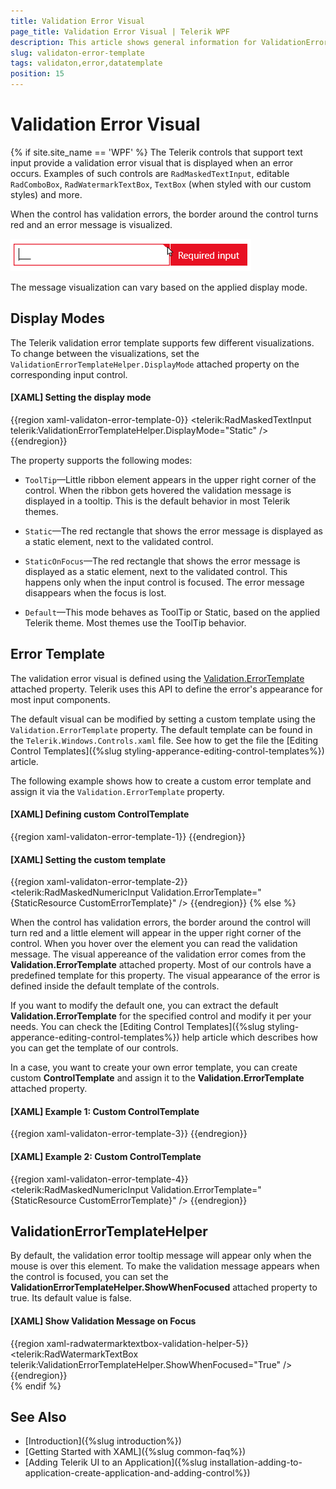```yaml
---
title: Validation Error Visual
page_title: Validation Error Visual | Telerik WPF
description: This article shows general information for ValidationErrorTemplate accros our controls.
slug: validaton-error-template
tags: validaton,error,datatemplate
position: 15
---
```


# Validation Error Visual

{% if site.site_name == 'WPF' %}
The Telerik controls that support text input provide a validation error visual that is displayed when an error occurs. Examples of such controls are `RadMaskedTextInput`, editable `RadComboBox`, `RadWatermarkTextBox`, `TextBox` (when styled with our custom styles) and more.

When the control has validation errors, the border around the control turns red and an error message is visualized. 

![](images/validaton-error-template-0.png)

The message visualization can vary based on the applied display mode.

## Display Modes 

The Telerik validation error template supports few different visualizations. To change between the visualizations, set the `ValidationErrorTemplateHelper.DisplayMode` attached property on the corresponding input control. 

#### __[XAML] Setting the display mode__
{{region xaml-validaton-error-template-0}}
	<telerik:RadMaskedTextInput telerik:ValidationErrorTemplateHelper.DisplayMode="Static" />
{{endregion}}

The property supports the following modes:

* `ToolTip`&mdash;Little ribbon element appears in the upper right corner of the control. When the ribbon gets hovered the validation message is displayed in a tooltip. This is the default behavior in most Telerik themes.

* `Static`&mdash;The red rectangle that shows the error message is displayed as a static element, next to the validated control.

* `StaticOnFocus`&mdash;The red rectangle that shows the error message is displayed as a static element, next to the validated control. This happens only when the input control is focused. The error message disappears when the focus is lost.

* `Default`&mdash;This mode behaves as ToolTip or Static, based on the applied Telerik theme. Most themes use the ToolTip behavior.

## Error Template

The validation error visual is defined using the [Validation.ErrorTemplate](https://learn.microsoft.com/en-us/dotnet/api/system.windows.controls.validation.errortemplate?view=windowsdesktop-6.0) attached property. Telerik uses this API to define the error's appearance for most input components.

The default visual can be modified by setting a custom template using the `Validation.ErrorTemplate` property. The default template can be found in the `Telerik.Windows.Controls.xaml` file. See how to get the file the [Editing Control Templates]({%slug styling-apperance-editing-control-templates%}) article.

The following example shows how to create a custom error template and assign it via the `Validation.ErrorTemplate` property.

#### __[XAML] Defining custom ControlTemplate__
{{region xaml-validaton-error-template-1}}
	<ControlTemplate x:Key="CustomErrorTemplate">
		<!-- define whatever UI needed here -->
	</ControlTemplate>
{{endregion}}

#### __[XAML] Setting the custom template__
{{region xaml-validaton-error-template-2}}
	<telerik:RadMaskedNumericInput Validation.ErrorTemplate="{StaticResource CustomErrorTemplate}" />
{{endregion}}
{% else %}

When the control has validation errors, the border around the control will turn red and a little element will appear in the upper right corner of the control. When you hover over the element you can read the validation message. The visual appereance of the validation error comes from the __Validation.ErrorTemplate__ attached property. Most of our controls have a predefined template for this property. The visual appearance of the error is defined inside the default template of the controls. 

If you want to modify the default one, you can extract the default __Validation.ErrorTemplate__ for the specified control and modify it per your needs. You can check the [Editing Control Templates]({%slug styling-apperance-editing-control-templates%}) help article which describes how you can get the template of our controls.

In a case, you want to create your own error template, you can create custom __ControlTemplate__ and assign it to the __Validation.ErrorTemplate__ attached property.

#### __[XAML] Example 1: Custom ControlTemplate__
{{region xaml-validaton-error-template-3}}
	<ControlTemplate x:Key="CustomErrorTemplate">
		<!-- define whatever UI needed here -->
	</ControlTemplate>
{{endregion}}

#### __[XAML] Example 2: Custom ControlTemplate__
{{region xaml-validaton-error-template-4}}
	<telerik:RadMaskedNumericInput Validation.ErrorTemplate="{StaticResource CustomErrorTemplate}" />
{{endregion}}

## ValidationErrorTemplateHelper

By default, the validation error tooltip message will appear only when the mouse is over this element. To make the validation message appears when the control is focused, you can set the __ValidationErrorTemplateHelper.ShowWhenFocused__ attached property to true. Its default value is false.

#### __[XAML] Show Validation Message on Focus__
{{region xaml-radwatermarktextbox-validation-helper-5}}
	<telerik:RadWatermarkTextBox telerik:ValidationErrorTemplateHelper.ShowWhenFocused="True" />
{{endregion}}	
{% endif %}

## See Also 
* [Introduction]({%slug introduction%})
* [Getting Started with XAML]({%slug common-faq%})
* [Adding Telerik UI to an Application]({%slug installation-adding-to-application-create-application-and-adding-control%})
